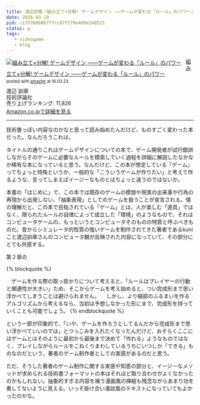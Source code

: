 ```yaml
---
title: 渡辺訓章『組み立て×分解! ゲームデザイン ――ゲームが変わる「ルール」のパワー』を読んだ
date: 2016-03-19
pid: c175760b0b7f7cc87f179e409e240521
status: p
tags:
   - videogame
   - blog
---
```


<div class="amazlet-box" style="margin-bottom:0px;"><div class="amazlet-image" style="float:left;margin:0px 12px 1px 0px;"><a href="http://www.amazon.co.jp/exec/obidos/ASIN/4774179442/dotimpact-22/ref=nosim/" name="amazletlink" target="_blank"><img src="http://ecx.images-amazon.com/images/I/51uDszavcNL._SL160_.jpg" alt="組み立て×分解! ゲームデザイン ――ゲームが変わる「ルール」のパワー" style="border: none;" /></a></div><div class="amazlet-info" style="line-height:120%; margin-bottom: 10px"><div class="amazlet-name" style="margin-bottom:10px;line-height:120%"><a href="http://www.amazon.co.jp/exec/obidos/ASIN/4774179442/dotimpact-22/ref=nosim/" name="amazletlink" target="_blank">組み立て×分解! ゲームデザイン ――ゲームが変わる「ルール」のパワー</a><div class="amazlet-powered-date" style="font-size:80%;margin-top:5px;line-height:120%">posted with <a href="http://www.amazlet.com/" title="amazlet" target="_blank">amazlet</a> at 16.03.23</div></div><div class="amazlet-detail">渡辺 訓章 <br />技術評論社 <br />売り上げランキング: 11,826<br /></div><div class="amazlet-sub-info" style="float: left;"><div class="amazlet-link" style="margin-top: 5px"><a href="http://www.amazon.co.jp/exec/obidos/ASIN/4774179442/dotimpact-22/ref=nosim/" name="amazletlink" target="_blank">Amazon.co.jpで詳細を見る</a></div></div></div><div class="amazlet-footer" style="clear: left"></div></div>

---- 

技術書っぽい内容なのかなと思って読み始めたんだけど、ものすごく変わった本だった。なんだろうこれは。

タイトルの通りこれはゲームデザインについての本で、ゲーム開発者が試行錯誤しながらそのゲームに必要なルールを模索していく過程を詳細に解説したなかなか稀有な本になっていると思う。なんだけど、この本が想定している「ゲーム」ってちょっと特殊というか、一般的な「こういうゲームが作りたい」と考えて作るような、言ってしまえばイージーなものとはちょっと違うのではないか。

本書の「はじめに」で、この本では既存のゲームの模倣や現実の出来事や行為の再現から出発しない、「抽象表現」としてのゲームを扱うことが宣言される。僕の理解だと、この本で目指されている「ゲーム」とは、人が楽しむ「道具」ではなく、限られたルールの自律によって成立した「環境」のようなもので、それはコンピュータゲームの、もっというとコンピュータそのものの特質と呼ぶべきものだ。昔からシミュレータ的性質の強いゲームを制作されてきた著者であるkuniこと渡辺訓章さんのコンピュータ観が反映された内容になっていて、その部分にとても共感する。

第２章の

{% blockquote %}

　ゲームを作る際の取っ掛かりについて考えると、「ルールはプレイヤーの行動と関連性が大きい」ため、そこからゲームを考え始めると、つい完成形まで思い浮かべてしまうことは避けられません。
　しかし、より細部のふるまいを作るアルゴリズムから考えるなら、当初は予想しなかった形にまで、完成形を持っていくことも可能でしょう。
{% endblockquote %}

という一節が印象的で、「いや、ゲームを作ろうとしてるんだから完成形まで思い浮かべていいのでは」とつっこみを入れたくなったんだけど、おそらくここにはゲームとはそのように最初から最後まで決めて「作れる」ようなものではなく、プレイしながらルールをこねくりまわしているうちにいつしか「できる」ものなのだという、著者のゲーム制作者としての実感があるのだと思う。

ただ、そうした著者のゲーム制作に関する実感や知恵の部分と、イージーなメソッドが求められる技術書フォーマットの本はそれほど取り合わせがよくなかったのかもしれない。抽象的すぎる内容を補う漫画風の挿絵も残念ながらあまり功を奏してないように見える。いっそ掛け合い漫談風のテキストになっていてもよかったのかな。

